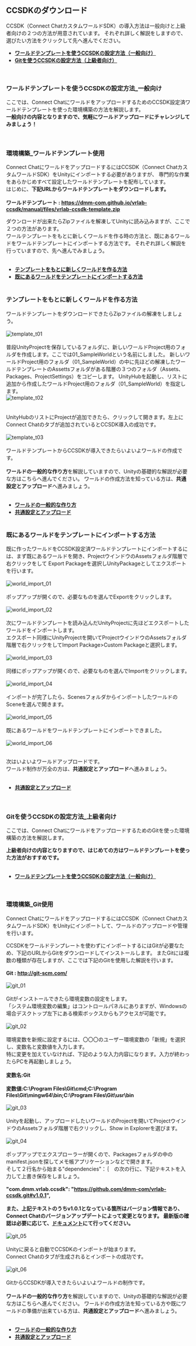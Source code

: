 ## CCSDKのダウンロード

CCSDK（Connect ChatカスタムワールドSDK）の導入方法は一般向けと上級者向けの２つの方法が用意されています。
それぞれ詳しく解説をしますので、選びたい方法をクリックして先へ進んでください。
<br>

- **[ワールドテンプレートを使うCCSDKの設定方法（一般向け）](08-tutorial-ccsdk-download.md#ワールドテンプレートを使うccsdkの設定方法_一般向け)**
- **[Gitを使うCCSDKの設定方法（上級者向け）](08-tutorial-ccsdk-download.md#gitを使うccsdkの設定方法_上級者向け)**
<br>

### ワールドテンプレートを使うCCSDKの設定方法_一般向け

ここでは、Connect ChatにワールドをアップロードするためのCCSDK設定済ワールドテンプレートを使った環境構築の方法を解説します。  
**一般向けの内容となりますので、気軽にワールドアップロードにチャレンジしてみましょう！**  
<br><br>
### 環境構築_ワールドテンプレート使用

Connect ChatにワールドをアップロードするにはCCSDK（Connect ChatカスタムワールドSDK）をUnityにインポートする必要がありますが、
専門的な作業をあらかじめすべて設定したワールドテンプレートを配布しています。  
はじめに、**下記URLからワールドテンプレートをダウンロードします。**  
<br>
**ワールドテンプレート : https://dmm-com.github.io/vrlab-ccsdk/manual/files/vrlab-ccsdk-template.zip**

ダウンロードが出来たらZipファイルを解凍してUnityに読み込みますが、ここで２つの方法があります。  
ワールテンプレートをもとに新しくワールドを作る時の方法と、既にあるワールドをワールドテンプレートにインポートする方法です。
それぞれ詳しく解説を行っていますので、先へ進んでみましょう。 
<br><br>
- **[テンプレートをもとに新しくワールドを作る方法](08-tutorial-ccsdk-download.md#テンプレートをもとに新しくワールドを作る方法)**
- **[既にあるワールドをテンプレートにインポートする方法](08-tutorial-ccsdk-download.md#既にあるワールドをテンプレートにインポートする方法)**
<br><br>

### テンプレートをもとに新しくワールドを作る方法  

ワールドテンプレートをダウンロードできたらZipファイルの解凍をしましょう。  
<br>
![template_t01](https://user-images.githubusercontent.com/68273442/124872413-32b0c700-e000-11eb-8114-7bc87183e9ff.png) 
<br><br>
普段UnityProjectを保存しているフォルダに、新しいワールドProject用のフォルダを作成します。ここでは01_SampleWorldという名前にしました。
新しいワールドProject用のフォルダ（01_SampleWorld）の中に先ほどの解凍したワールドテンプレートのAssettsフォルダがある階層の３つのフォルダ（Assets、Packages、ProjectSettings）をコピーします。
UnityHubを起動し、リストに追加から作成したワールドProject用のフォルダ（01_SampleWorld）を指定します。　
<br>
![template_t02](https://user-images.githubusercontent.com/68273442/124872673-84595180-e000-11eb-8384-61c1ccfaa7c8.png)  
<br><br>
UnityHubのリストにProjectが追加できたら、クリックして開きます。左上にConnect Chatのタブが追加されているとCCSDK導入の成功です。  
<br>
![template_t03](https://user-images.githubusercontent.com/68273442/124874283-81f7f700-e002-11eb-86bd-dfacf06cb5a2.png)
<br><br>
ワールドテンプレートからCCSDKが導入できたらいよいよワールドの作成です。  
<br>
**ワールドの一般的な作り方**を解説していますので、Unityの基礎的な解説が必要な方はこちらへ進んでください。
ワールドの作成方法を知っている方は、**共通設定とアップロード**へ進みましょう。  
<br>
- **[ワールドの一般的な作り方](09-tutorial-world-create.md#ワールドの一般的な作り方)**
- **[共通設定とアップロード](10-tutorial-world-upload.md#共通設定とアップロード)**
<br><br>

### 既にあるワールドをテンプレートにインポートする方法  

既に作ったワールドをCCSDK設定済ワールドテンプレートにインポートするには、まず既にあるワールドを開き、ProjectウインドウのAssetsフォルダ階層で右クリックをして
Export Packageを選択しUnityPackageとしてエクスポートを行います。  
<br>
![world_import_01](https://user-images.githubusercontent.com/68273442/125026863-589da080-e0c0-11eb-9eac-5be3ee43a604.png)
<br><br>
ポップアップが開くので、必要なものを選んでExportをクリックします。  
<br>
![world_import_02](https://user-images.githubusercontent.com/68273442/125075841-1a24d780-e0fa-11eb-8f1b-546c1d92b3ad.png)
<br><br>
次にワールドテンプレートを読み込んだUnityProjectに先ほどエクスポートしたワールドをインポートします。  
エクスポート同様にUnityProjectを開いてProjectウインドウのAssetsフォルダ階層で右クリックをしてImport Package>Custom Packageと選択します。  
<br>
![world_import_03](https://user-images.githubusercontent.com/68273442/125076003-4c363980-e0fa-11eb-9504-a26f05d8f039.png)
<br><br>
同様にポップアップが開くので、必要なものを選んでImportをクリックします。  
<br>
![world_import_04](https://user-images.githubusercontent.com/68273442/125076475-ebf3c780-e0fa-11eb-881d-c181124f1d08.png)
<br><br>
インポートが完了したら、ScenesフォルダからインポートしたワールドのSceneを選んで開きます。  
<br>
![world_import_05](https://user-images.githubusercontent.com/68273442/125076607-147bc180-e0fb-11eb-9cef-d75bfddcf788.png)
<br><br>
既にあるワールドをワールドテンプレートにインポートできました。  
<br>
![world_import_06](https://user-images.githubusercontent.com/68273442/125076771-47be5080-e0fb-11eb-9fe9-fc193dbf6c81.png)
<br><br>

次はいよいよワールドアップロードです。  
ワールド制作が万全の方は、**共通設定とアップロード**へ進みましょう。  
<br>
- **[共通設定とアップロード](10-tutorial-world-upload.md#共通設定とアップロード)**
<br><br><br>

### Gitを使うCCSDKの設定方法_上級者向け  

ここでは、Connect ChatにワールドをアップロードするためのGitを使った環境構築の方法を解説します。

**上級者向けの内容となりますので、はじめての方はワールドテンプレートを使った方法がおすすめです。**  
<br>

- **[ワールドテンプレートを使うCCSDKの設定方法（一般向け）](08-tutorial-ccsdk-download.md#ワールドテンプレートを使うccsdkの設定方法_一般向け)**
<br>

### 環境構築_Git使用

Connect ChatにワールドをアップロードするにはCCSDK（Connect ChatカスタムワールドSDK）をUnityにインポートして、ワールドのアップロードや管理を行います。



CCSDKをワールドテンプレートを使わずにインポートするにはGitが必要なため、下記のURLからGitをダウンロードしてインストールします。
またGitには複数の種類が存在しますが、ここでは下記のGitを使用した解説を行います。  
<br>
**Git : http://git-scm.com/**
<br><br>
![git_01](https://user-images.githubusercontent.com/68273442/125567800-96faf71a-9c07-4b84-ad36-e643e27c2326.png)
<br><br>
Gitがインストールできたら環境変数の設定をします。  
「システム環境変数の編集」はコントロールパネルにありますが、Windowsの場合デスクトップ左下にある検索ボックスからもアクセスが可能です。  
<br>
![git_02](https://user-images.githubusercontent.com/68273442/125567827-5427ab6b-2e44-4f64-84e6-04498224fbad.png)
<br><br>
環境変数を新規に設定するには、〇〇〇のユーザー環境変数の「新規」を選択し、変数名と変数値を入力します。  
特に変更を加えていなければ、下記のような入力内容になります。入力が終わったらPCを再起動しましょう。  
<br>
**変数名:Git**  
<br>
**変数値:C:\Program Files\Git\cmd;C:\Program Files\Git\mingw64\bin;C:\Program Files\Git\usr\bin**  
<br>
![git_03](https://user-images.githubusercontent.com/68273442/125567858-ac9b41fb-40b4-48f8-bdab-caca052c5979.png)
<br><br>
Unityを起動し、アップロードしたいワールドのProjectを開いてProjectウインドウのAssetsフォルダ階層で右クリックし、Show in Explorerを選びます。  
<br>
![git_04](https://user-images.githubusercontent.com/68273442/125567871-68a20d5c-3277-47a1-96c1-517a009ef826.png)
<br><br>
ポップアップでエクスプローラーが開くので、Packagesフォルダの中のmanifest.jsonを探してメモ帳アプリケーションなどで開きます。  
そして２行名から始まる"dependencies"：｛　の次の行に、下記テキストを入力して上書き保存をしましょう。  
<br>
**"com.dmm.vrlab.ccsdk": "https://github.com/dmm-com/vrlab-ccsdk.git#v1.0.1",**
<br><br>
**また、上記テキストのうちv1.0.1となっている箇所はバージョン情報であり、Connect Chatのバージョンアップデートによって変更となります。
最新版の確認は必要に応じて、[ドキュメント](../Japanese/03-setting-up-the-sdk.md#SDKのセットアップ)にて行ってください。**
<br><br>
![git_05](https://user-images.githubusercontent.com/68273442/125567931-49d607ba-1577-475a-9401-e1c41023de23.png)
<br><br>
Unityに戻ると自動でCCSDKのインポートが始まります。  
Connect Chatのタブが生成されるとインポートの成功です。  
<br>
![git_06](https://user-images.githubusercontent.com/68273442/125567947-959b03f4-88fd-4b7e-a941-8a4f454a3af4.png)
<br><br>
GitからCCSDKが導入できたらいよいよワールドの制作です。  
<br>
**ワールドの一般的な作り方**を解説していますので、Unityの基礎的な解説が必要な方はこちらへ進んでください。
ワールドの作成方法を知っている方や既にワールドの準備が出来ている方は、**共通設定とアップロード**へ進みましょう。  
<br>
- **[ワールドの一般的な作り方](09-tutorial-world-create.md#ワールドの一般的な作り方)**
- **[共通設定とアップロード](10-tutorial-world-upload.md#共通設定とアップロード)**
<br>
